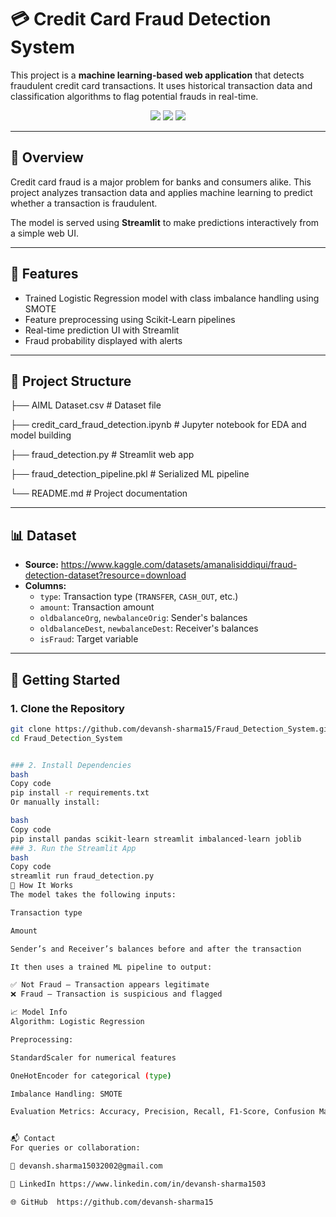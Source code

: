 # 💳 Credit Card Fraud Detection System

This project is a **machine learning-based web application** that detects fraudulent credit card transactions. It uses historical transaction data and classification algorithms to flag potential frauds in real-time.

<div align="center">
  <img src="https://img.shields.io/badge/Machine_Learning-Enabled-green" />
  <img src="https://img.shields.io/badge/Streamlit-UI-blue" />
  <img src="https://img.shields.io/badge/Python-3.10+-yellow" />
</div>

---

## 📌 Overview

Credit card fraud is a major problem for banks and consumers alike. This project analyzes transaction data and applies machine learning to predict whether a transaction is fraudulent.

The model is served using **Streamlit** to make predictions interactively from a simple web UI.

---

## 🧠 Features

- Trained Logistic Regression model with class imbalance handling using SMOTE
- Feature preprocessing using Scikit-Learn pipelines
- Real-time prediction UI with Streamlit
- Fraud probability displayed with alerts

---

## 📂 Project Structure

├── AIML Dataset.csv # Dataset file

├── credit_card_fraud_detection.ipynb # Jupyter notebook for EDA and model building

├── fraud_detection.py # Streamlit web app

├── fraud_detection_pipeline.pkl # Serialized ML pipeline

└── README.md # Project documentation


---

## 📊 Dataset

- **Source:** https://www.kaggle.com/datasets/amanalisiddiqui/fraud-detection-dataset?resource=download
- **Columns:**
  - `type`: Transaction type (`TRANSFER`, `CASH_OUT`, etc.)
  - `amount`: Transaction amount
  - `oldbalanceOrg`, `newbalanceOrig`: Sender's balances
  - `oldbalanceDest`, `newbalanceDest`: Receiver's balances
  - `isFraud`: Target variable

---

## 🚀 Getting Started

### 1. Clone the Repository

```bash
git clone https://github.com/devansh-sharma15/Fraud_Detection_System.git
cd Fraud_Detection_System


### 2. Install Dependencies
bash
Copy code
pip install -r requirements.txt
Or manually install:

bash
Copy code
pip install pandas scikit-learn streamlit imbalanced-learn joblib
### 3. Run the Streamlit App
bash
Copy code
streamlit run fraud_detection.py
📌 How It Works
The model takes the following inputs:

Transaction type

Amount

Sender’s and Receiver’s balances before and after the transaction

It then uses a trained ML pipeline to output:

✅ Not Fraud – Transaction appears legitimate
❌ Fraud – Transaction is suspicious and flagged

📈 Model Info
Algorithm: Logistic Regression

Preprocessing:

StandardScaler for numerical features

OneHotEncoder for categorical (type)

Imbalance Handling: SMOTE

Evaluation Metrics: Accuracy, Precision, Recall, F1-Score, Confusion Matrix


📬 Contact
For queries or collaboration:

📧 devansh.sharma15032002@gmail.com

🔗 LinkedIn https://www.linkedin.com/in/devansh-sharma1503

🌐 GitHub  https://github.com/devansh-sharma15

